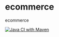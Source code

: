 # ecommerce
ecommerce

[![Java CI with Maven](https://github.com/guilhermedeon/ecommerce/actions/workflows/maven.yml/badge.svg?event=check_run)](https://github.com/guilhermedeon/ecommerce/actions/workflows/maven.yml)
